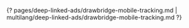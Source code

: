 {? pages/deep-linked-ads/drawbridge-mobile-tracking.md | multilang/deep-linked-ads/drawbridge-mobile-tracking.md ?}
